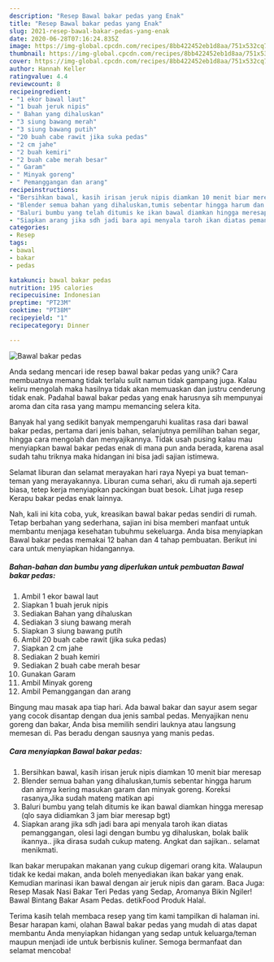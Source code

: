 ```yaml
---
description: "Resep Bawal bakar pedas yang Enak"
title: "Resep Bawal bakar pedas yang Enak"
slug: 2021-resep-bawal-bakar-pedas-yang-enak
date: 2020-06-28T07:16:24.835Z
image: https://img-global.cpcdn.com/recipes/8bb422452eb1d8aa/751x532cq70/bawal-bakar-pedas-foto-resep-utama.jpg
thumbnail: https://img-global.cpcdn.com/recipes/8bb422452eb1d8aa/751x532cq70/bawal-bakar-pedas-foto-resep-utama.jpg
cover: https://img-global.cpcdn.com/recipes/8bb422452eb1d8aa/751x532cq70/bawal-bakar-pedas-foto-resep-utama.jpg
author: Hannah Keller
ratingvalue: 4.4
reviewcount: 8
recipeingredient:
- "1 ekor bawal laut"
- "1 buah jeruk nipis"
- " Bahan yang dihaluskan"
- "3 siung bawang merah"
- "3 siung bawang putih"
- "20 buah cabe rawit jika suka pedas"
- "2 cm jahe"
- "2 buah kemiri"
- "2 buah cabe merah besar"
- " Garam"
- " Minyak goreng"
- " Pemanggangan dan arang"
recipeinstructions:
- "Bersihkan bawal, kasih irisan jeruk nipis diamkan 10 menit biar meresap"
- "Blender semua bahan yang dihaluskan,tumis sebentar hingga harum dan airnya kering masukan garam dan minyak goreng. Koreksi rasanya,Jika sudah mateng matikan api"
- "Baluri bumbu yang telah ditumis ke ikan bawal diamkan hingga meresap (qlo saya didiamkan 3 jam biar meresap bgt)"
- "Siapkan arang jika sdh jadi bara api menyala taroh ikan diatas pemanggangan, olesi lagi dengan bumbu yg dihaluskan, bolak balik ikannya.. jika dirasa sudah cukup mateng. Angkat dan sajikan.. selamat menikmati."
categories:
- Resep
tags:
- bawal
- bakar
- pedas

katakunci: bawal bakar pedas 
nutrition: 195 calories
recipecuisine: Indonesian
preptime: "PT23M"
cooktime: "PT38M"
recipeyield: "1"
recipecategory: Dinner

---
```



![Bawal bakar pedas](https://img-global.cpcdn.com/recipes/8bb422452eb1d8aa/751x532cq70/bawal-bakar-pedas-foto-resep-utama.jpg)

Anda sedang mencari ide resep bawal bakar pedas yang unik? Cara membuatnya memang tidak terlalu sulit namun tidak gampang juga. Kalau keliru mengolah maka hasilnya tidak akan memuaskan dan justru cenderung tidak enak. Padahal bawal bakar pedas yang enak harusnya sih mempunyai aroma dan cita rasa yang mampu memancing selera kita.

Banyak hal yang sedikit banyak mempengaruhi kualitas rasa dari bawal bakar pedas, pertama dari jenis bahan, selanjutnya pemilihan bahan segar, hingga cara mengolah dan menyajikannya. Tidak usah pusing kalau mau menyiapkan bawal bakar pedas enak di mana pun anda berada, karena asal sudah tahu triknya maka hidangan ini bisa jadi sajian istimewa.

Selamat liburan dan selamat merayakan hari raya Nyepi ya buat teman-teman yang merayakannya. Liburan cuma sehari, aku di rumah aja.seperti biasa, tetep kerja menyiapkan packingan buat besok. Lihat juga resep Kerapu bakar pedas enak lainnya.


Nah, kali ini kita coba, yuk, kreasikan bawal bakar pedas sendiri di rumah. Tetap berbahan yang sederhana, sajian ini bisa memberi manfaat untuk membantu menjaga kesehatan tubuhmu sekeluarga. Anda bisa menyiapkan Bawal bakar pedas memakai 12 bahan dan 4 tahap pembuatan. Berikut ini cara untuk menyiapkan hidangannya.

<!--inarticleads1-->

##### Bahan-bahan dan bumbu yang diperlukan untuk pembuatan Bawal bakar pedas:

1. Ambil 1 ekor bawal laut
1. Siapkan 1 buah jeruk nipis
1. Sediakan  Bahan yang dihaluskan
1. Sediakan 3 siung bawang merah
1. Siapkan 3 siung bawang putih
1. Ambil 20 buah cabe rawit (jika suka pedas)
1. Siapkan 2 cm jahe
1. Sediakan 2 buah kemiri
1. Sediakan 2 buah cabe merah besar
1. Gunakan  Garam
1. Ambil  Minyak goreng
1. Ambil  Pemanggangan dan arang


Bingung mau masak apa tiap hari. Ada bawal bakar dan sayur asem segar yang cocok disantap dengan dua jenis sambal pedas. Menyajikan nenu goreng dan bakar, Anda bisa memilih sendiri lauknya atau langsung memesan di. Pas beradu dengan sausnya yang manis pedas. 

<!--inarticleads2-->

##### Cara menyiapkan Bawal bakar pedas:

1. Bersihkan bawal, kasih irisan jeruk nipis diamkan 10 menit biar meresap
1. Blender semua bahan yang dihaluskan,tumis sebentar hingga harum dan airnya kering masukan garam dan minyak goreng. Koreksi rasanya,Jika sudah mateng matikan api
1. Baluri bumbu yang telah ditumis ke ikan bawal diamkan hingga meresap (qlo saya didiamkan 3 jam biar meresap bgt)
1. Siapkan arang jika sdh jadi bara api menyala taroh ikan diatas pemanggangan, olesi lagi dengan bumbu yg dihaluskan, bolak balik ikannya.. jika dirasa sudah cukup mateng. Angkat dan sajikan.. selamat menikmati.


Ikan bakar merupakan makanan yang cukup digemari orang kita. Walaupun tidak ke kedai makan, anda boleh menyediakan ikan bakar yang enak. Kemudian marinasi ikan bawal dengan air jeruk nipis dan garam. Baca Juga: Resep Masak Nasi Bakar Teri Pedas yang Sedap, Aromanya Bikin Ngiler! Bawal Bintang Bakar Asam Pedas. detikFood Produk Halal. 

Terima kasih telah membaca resep yang tim kami tampilkan di halaman ini. Besar harapan kami, olahan Bawal bakar pedas yang mudah di atas dapat membantu Anda menyiapkan hidangan yang sedap untuk keluarga/teman maupun menjadi ide untuk berbisnis kuliner. Semoga bermanfaat dan selamat mencoba!
